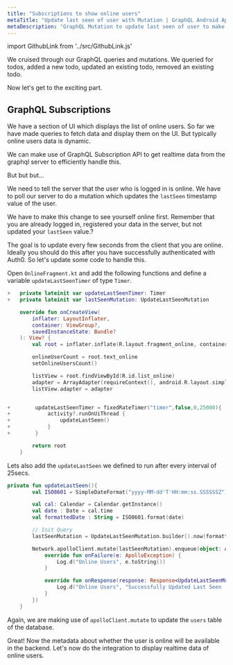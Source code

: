 ```yaml
---
title: "Subscriptions to show online users"
metaTitle: "Update last seen of user with Mutation | GraphQL Android Apollo Tutorial"
metaDescription: "GraphQL Mutation to update last seen of user to make them available online. Use setInterval to trigger mutation every few seconds "
---
```


import GithubLink from '../src/GithubLink.js'

We cruised through our GraphQL queries and mutations. We queried for todos, added a new todo, updated an existing todo, removed an existing todo.

Now let's get to the exciting part.

## GraphQL Subscriptions

We have a section of UI which displays the list of online users. So far we have made queries to fetch data and display them on the UI. But typically online users data is dynamic.

We can make use of GraphQL Subscription API to get realtime data from the graphql server to efficiently handle this.

But but but...

We need to tell the server that the user who is logged in is online. We have to poll our server to do a mutation which updates the `lastSeen` timestamp value of the user.

We have to make this change to see yourself online first. Remember that you are already logged in, registered your data in the server, but not updated your `lastSeen` value.?

The goal is to update every few seconds from the client that you are online. Ideally you should do this after you have successfully authenticated with Auth0. So let's update some code to handle this.

Open `OnlineFragment.kt` and add the following functions and define a variable `updateLastSeenTimer` of type `Timer`.

<GithubLink link="https://github.com/hasura/graphql-engine/blob/master/community/learn/graphql-tutorials/tutorials/android-apollo/app-final/app/src/main/java/com/hasura/todo/Todo/ui/online/OnlineFragment.kt" text="OnlineFragment.kt" />

```kotlin
+   private lateinit var updateLastSeenTimer: Timer
+   private lateinit var lastSeenMutation: UpdateLastSeenMutation

    override fun onCreateView(
        inflater: LayoutInflater,
        container: ViewGroup?,
        savedInstanceState: Bundle?
    ): View? {
        val root = inflater.inflate(R.layout.fragment_online, container, false)

        onlineUserCount = root.text_online
        setOnlineUsersCount()

        listView = root.findViewById(R.id.list_online)
        adapter = ArrayAdapter(requireContext(), android.R.layout.simple_list_item_1, listItems)
        listView.adapter = adapter


+        updateLastSeenTimer = fixedRateTimer("timer",false,0,25000){
+            activity?.runOnUiThread {
+                updateLastSeen()
+            }
+        }

        return root
    }
```

Lets also add the `updateLastSeen` we defined to run after every interval of 25secs.

```kotlin
private fun updateLastSeen(){
        val ISO8601 = SimpleDateFormat("yyyy-MM-dd'T'HH:mm:ss.SSSSSSZ")

        val cal: Calendar = Calendar.getInstance()
        val date : Date = cal.time
        val formattedDate : String = ISO8601.format(date)

        // Init Query
        lastSeenMutation = UpdateLastSeenMutation.builder().now(formattedDate).build()

        Network.apolloClient.mutate(lastSeenMutation).enqueue(object: ApolloCall.Callback<UpdateLastSeenMutation.Data>(){
            override fun onFailure(e: ApolloException) {
                Log.d("Online Users", e.toString())
            }

            override fun onResponse(response: Response<UpdateLastSeenMutation.Data>) {
                Log.d("Online Users", "Successfully Updated Last Seen :  $response")
            }
        })
    }
```

Again, we are making use of `apolloClient.mutate` to update the `users` table of the database.

Great! Now the metadata about whether the user is online will be available in the backend. Let's now do the integration to display realtime data of online users.
